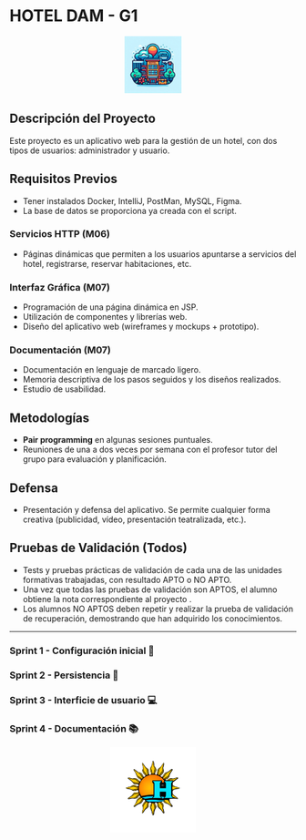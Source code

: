 # HOTEL DAM - G1

<div style="text-align: center;">
    <img src="utils/icon_repository.jpg" alt="Icono del Repositorio" width="100" height="100" style="display: inline-block;" />
</div>


## Descripción del Proyecto

Este proyecto es un aplicativo web para la gestión de un hotel, con dos tipos de usuarios: administrador y usuario.

## Requisitos Previos

- Tener instalados Docker, IntelliJ, PostMan, MySQL, Figma.
- La base de datos se proporciona ya creada con el script.

### Servicios HTTP (M06)

- Páginas dinámicas que permiten a los usuarios apuntarse a servicios del hotel, registrarse, reservar habitaciones,
  etc.

### Interfaz Gráfica (M07)

- Programación de una página dinámica en JSP.
- Utilización de componentes y librerías web.
- Diseño del aplicativo web (wireframes y mockups + prototipo).

### Documentación (M07)

- Documentación en lenguaje de marcado ligero.
- Memoria descriptiva de los pasos seguidos y los diseños realizados.
- Estudio de usabilidad.

## Metodologías

- **Pair programming** en algunas sesiones puntuales.
- Reuniones de una a dos veces por semana con el profesor tutor del grupo para evaluación y planificación.

## Defensa

- Presentación y defensa del aplicativo. Se permite cualquier forma creativa (publicidad, vídeo, presentación
  teatralizada, etc.).

## Pruebas de Validación (Todos)

- Tests y pruebas prácticas de validación de cada una de las unidades formativas trabajadas, con resultado APTO o NO
  APTO.
- Una vez que todas las pruebas de validación son APTOS, el alumno obtiene la nota correspondiente al proyecto .
- Los alumnos NO APTOS deben repetir y realizar la prueba de validación de recuperación, demostrando que han adquirido
  los conocimientos.

- - -

### Sprint 1 - Configuración inicial 🚀

### Sprint 2 - Persistencia 🔭

### Sprint 3 - Interficie de usuario 💻

### Sprint 4 - Documentación 📚

<div style="text-align: center;">
    <img src="utils/logo.png" alt="Logo del Hotel" width="150" height="150" style="display: inline-block;" />
</div>